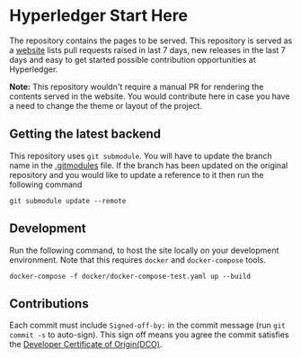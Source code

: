 # Hyperledger Start Here

The repository contains the pages to be served. This repository is served
as a [website](https://start-here.hyperledger.org)
lists pull requests raised in last 7 days, new releases in the last 7 days
and easy to get started possible contribution opportunities at Hyperledger.

**Note:** This repository wouldn't require a manual PR for rendering
the contents served in the website. You would contribute here in case you
have a need to change the theme or layout of the project.

## Getting the latest backend

This repository uses `git submodule`. You will have to update the branch
name in the [.gitmodules](.gitmodules) file. If the branch has been updated
on the original repository and you would like to update a reference to it
then run the following command

```
git submodule update --remote
```

## Development

Run the following command, to host the site locally on your development
environment. Note that this requires `docker` and `docker-compose` tools.

```shell
docker-compose -f docker/docker-compose-test.yaml up --build
```

## Contributions

Each commit must include `Signed-off-by:`
in the commit message (run `git commit -s` to auto-sign).
This sign off means you agree the commit satisfies the
[Developer Certificate of Origin(DCO)](https://developercertificate.org/).
